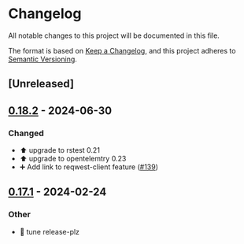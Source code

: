 # Changelog
All notable changes to this project will be documented in this file.

The format is based on [Keep a Changelog](https://keepachangelog.com/en/1.0.0/),
and this project adheres to [Semantic Versioning](https://semver.org/spec/v2.0.0.html).

## [Unreleased]

## [0.18.2](https://github.com/davidB/tracing-opentelemetry-instrumentation-sdk/compare/init-tracing-opentelemetry-v0.18.1...init-tracing-opentelemetry-v0.18.2) - 2024-06-30

### <!-- 4 -->Changed
- ⬆️ upgrade to rstest 0.21
- ⬆️ upgrade to opentelemtry 0.23
- ➕ Add link to reqwest-client feature ([#139](https://github.com/davidB/tracing-opentelemetry-instrumentation-sdk/pull/139))

## [0.17.1](https://github.com/davidB/tracing-opentelemetry-instrumentation-sdk/compare/init-tracing-opentelemetry-v0.17.0...init-tracing-opentelemetry-v0.17.1) - 2024-02-24

### Other
- 👷 tune release-plz
